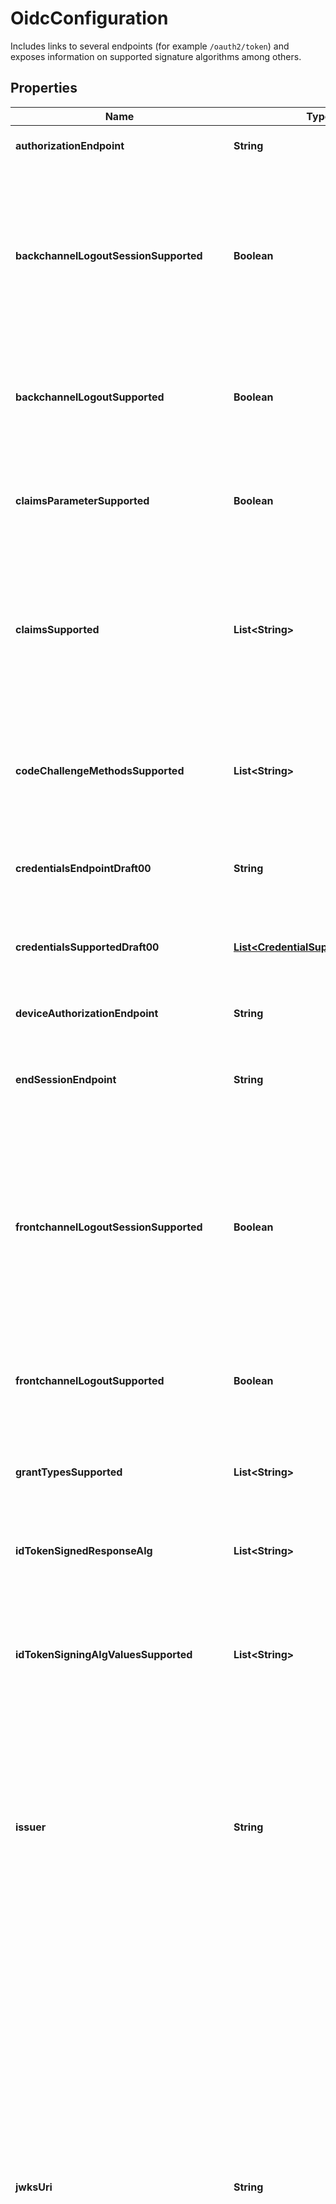 

# OidcConfiguration

Includes links to several endpoints (for example `/oauth2/token`) and exposes information on supported signature algorithms among others.

## Properties

| Name | Type | Description | Notes |
|------------ | ------------- | ------------- | -------------|
|**authorizationEndpoint** | **String** | OAuth 2.0 Authorization Endpoint URL |  |
|**backchannelLogoutSessionSupported** | **Boolean** | OpenID Connect Back-Channel Logout Session Required  Boolean value specifying whether the OP can pass a sid (session ID) Claim in the Logout Token to identify the RP session with the OP. If supported, the sid Claim is also included in ID Tokens issued by the OP |  [optional] |
|**backchannelLogoutSupported** | **Boolean** | OpenID Connect Back-Channel Logout Supported  Boolean value specifying whether the OP supports back-channel logout, with true indicating support. |  [optional] |
|**claimsParameterSupported** | **Boolean** | OpenID Connect Claims Parameter Parameter Supported  Boolean value specifying whether the OP supports use of the claims parameter, with true indicating support. |  [optional] |
|**claimsSupported** | **List&lt;String&gt;** | OpenID Connect Supported Claims  JSON array containing a list of the Claim Names of the Claims that the OpenID Provider MAY be able to supply values for. Note that for privacy or other reasons, this might not be an exhaustive list. |  [optional] |
|**codeChallengeMethodsSupported** | **List&lt;String&gt;** | OAuth 2.0 PKCE Supported Code Challenge Methods  JSON array containing a list of Proof Key for Code Exchange (PKCE) [RFC7636] code challenge methods supported by this authorization server. |  [optional] |
|**credentialsEndpointDraft00** | **String** | OpenID Connect Verifiable Credentials Endpoint  Contains the URL of the Verifiable Credentials Endpoint. |  [optional] |
|**credentialsSupportedDraft00** | [**List&lt;CredentialSupportedDraft00&gt;**](CredentialSupportedDraft00.md) | OpenID Connect Verifiable Credentials Supported  JSON array containing a list of the Verifiable Credentials supported by this authorization server. |  [optional] |
|**deviceAuthorizationEndpoint** | **String** | OAuth 2.0 Device Authorization Endpoint URL |  |
|**endSessionEndpoint** | **String** | OpenID Connect End-Session Endpoint  URL at the OP to which an RP can perform a redirect to request that the End-User be logged out at the OP. |  [optional] |
|**frontchannelLogoutSessionSupported** | **Boolean** | OpenID Connect Front-Channel Logout Session Required  Boolean value specifying whether the OP can pass iss (issuer) and sid (session ID) query parameters to identify the RP session with the OP when the frontchannel_logout_uri is used. If supported, the sid Claim is also included in ID Tokens issued by the OP. |  [optional] |
|**frontchannelLogoutSupported** | **Boolean** | OpenID Connect Front-Channel Logout Supported  Boolean value specifying whether the OP supports HTTP-based logout, with true indicating support. |  [optional] |
|**grantTypesSupported** | **List&lt;String&gt;** | OAuth 2.0 Supported Grant Types  JSON array containing a list of the OAuth 2.0 Grant Type values that this OP supports. |  [optional] |
|**idTokenSignedResponseAlg** | **List&lt;String&gt;** | OpenID Connect Default ID Token Signing Algorithms  Algorithm used to sign OpenID Connect ID Tokens. |  |
|**idTokenSigningAlgValuesSupported** | **List&lt;String&gt;** | OpenID Connect Supported ID Token Signing Algorithms  JSON array containing a list of the JWS signing algorithms (alg values) supported by the OP for the ID Token to encode the Claims in a JWT. |  |
|**issuer** | **String** | OpenID Connect Issuer URL  An URL using the https scheme with no query or fragment component that the OP asserts as its IssuerURL Identifier. If IssuerURL discovery is supported , this value MUST be identical to the issuer value returned by WebFinger. This also MUST be identical to the iss Claim value in ID Tokens issued from this IssuerURL. |  |
|**jwksUri** | **String** | OpenID Connect Well-Known JSON Web Keys URL  URL of the OP&#39;s JSON Web Key Set [JWK] document. This contains the signing key(s) the RP uses to validate signatures from the OP. The JWK Set MAY also contain the Server&#39;s encryption key(s), which are used by RPs to encrypt requests to the Server. When both signing and encryption keys are made available, a use (Key Use) parameter value is REQUIRED for all keys in the referenced JWK Set to indicate each key&#39;s intended usage. Although some algorithms allow the same key to be used for both signatures and encryption, doing so is NOT RECOMMENDED, as it is less secure. The JWK x5c parameter MAY be used to provide X.509 representations of keys provided. When used, the bare key values MUST still be present and MUST match those in the certificate. |  |
|**registrationEndpoint** | **String** | OpenID Connect Dynamic Client Registration Endpoint URL |  [optional] |
|**requestObjectSigningAlgValuesSupported** | **List&lt;String&gt;** | OpenID Connect Supported Request Object Signing Algorithms  JSON array containing a list of the JWS signing algorithms (alg values) supported by the OP for Request Objects, which are described in Section 6.1 of OpenID Connect Core 1.0 [OpenID.Core]. These algorithms are used both when the Request Object is passed by value (using the request parameter) and when it is passed by reference (using the request_uri parameter). |  [optional] |
|**requestParameterSupported** | **Boolean** | OpenID Connect Request Parameter Supported  Boolean value specifying whether the OP supports use of the request parameter, with true indicating support. |  [optional] |
|**requestUriParameterSupported** | **Boolean** | OpenID Connect Request URI Parameter Supported  Boolean value specifying whether the OP supports use of the request_uri parameter, with true indicating support. |  [optional] |
|**requireRequestUriRegistration** | **Boolean** | OpenID Connect Requires Request URI Registration  Boolean value specifying whether the OP requires any request_uri values used to be pre-registered using the request_uris registration parameter. |  [optional] |
|**responseModesSupported** | **List&lt;String&gt;** | OAuth 2.0 Supported Response Modes  JSON array containing a list of the OAuth 2.0 response_mode values that this OP supports. |  [optional] |
|**responseTypesSupported** | **List&lt;String&gt;** | OAuth 2.0 Supported Response Types  JSON array containing a list of the OAuth 2.0 response_type values that this OP supports. Dynamic OpenID Providers MUST support the code, id_token, and the token id_token Response Type values. |  |
|**revocationEndpoint** | **String** | OAuth 2.0 Token Revocation URL  URL of the authorization server&#39;s OAuth 2.0 revocation endpoint. |  [optional] |
|**scopesSupported** | **List&lt;String&gt;** | OAuth 2.0 Supported Scope Values  JSON array containing a list of the OAuth 2.0 [RFC6749] scope values that this server supports. The server MUST support the openid scope value. Servers MAY choose not to advertise some supported scope values even when this parameter is used |  [optional] |
|**subjectTypesSupported** | **List&lt;String&gt;** | OpenID Connect Supported Subject Types  JSON array containing a list of the Subject Identifier types that this OP supports. Valid types include pairwise and public. |  |
|**tokenEndpoint** | **String** | OAuth 2.0 Token Endpoint URL |  |
|**tokenEndpointAuthMethodsSupported** | **List&lt;String&gt;** | OAuth 2.0 Supported Client Authentication Methods  JSON array containing a list of Client Authentication methods supported by this Token Endpoint. The options are client_secret_post, client_secret_basic, client_secret_jwt, and private_key_jwt, as described in Section 9 of OpenID Connect Core 1.0 |  [optional] |
|**userinfoEndpoint** | **String** | OpenID Connect Userinfo URL  URL of the OP&#39;s UserInfo Endpoint. |  [optional] |
|**userinfoSignedResponseAlg** | **List&lt;String&gt;** | OpenID Connect User Userinfo Signing Algorithm  Algorithm used to sign OpenID Connect Userinfo Responses. |  |
|**userinfoSigningAlgValuesSupported** | **List&lt;String&gt;** | OpenID Connect Supported Userinfo Signing Algorithm  JSON array containing a list of the JWS [JWS] signing algorithms (alg values) [JWA] supported by the UserInfo Endpoint to encode the Claims in a JWT [JWT]. |  [optional] |



